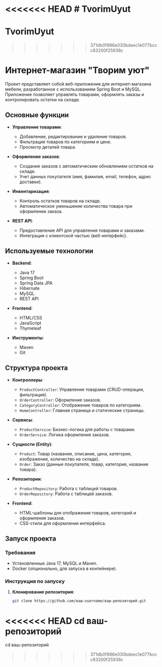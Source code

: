 <<<<<<< HEAD
﻿# TvorimUyut
=======
# TvorimUyut
>>>>>>> 371db0f986e030bdeec1e077bccc83200f25938c
# Интернет-магазин  "Творим уют"

Проект представляет собой веб-приложение для интернет-магазина мебели, разработанное с использованием Spring Boot и MySQL. Приложение позволяет управлять товарами, оформлять заказы и контролировать остатки на складе.

## Основные функции

- **Управление товарами**:
    - Добавление, редактирование и удаление товаров.
    - Фильтрация товаров по категориям и цене.
    - Просмотр деталей товара.

- **Оформление заказов**:
    - Создание заказов с автоматическим обновлением остатков на складе.
    - Учет данных покупателя (имя, фамилия, email, телефон, адрес доставки).

- **Инвентаризация**:
    - Контроль остатков товаров на складе.
    - Автоматическое уменьшение количества товара при оформлении заказа.

- **REST API**:
    - Предоставление API для управления товарами и заказами.
    - Интеграция с клиентской частью (веб-интерфейс).

## Используемые технологии

- **Backend**:
    - Java 17
    - Spring Boot
    - Spring Data JPA
    - Hibernate
    - MySQL
    - REST API

- **Frontend**:
    - HTML/CSS
    - JavaScript
    - Thymeleaf

- **Инструменты**:
    - Maven
    - Git

## Структура проекта

- **Контроллеры**:
    - `ProductController`: Управление товарами (CRUD-операции, фильтрация).
    - `OrderController`: Оформление заказов.
    - `CategoryController`: Отображение товаров по категориям.
    - `HomeController`: Главная страница и статические страницы.

- **Сервисы**:
    - `ProductService`: Бизнес-логика для работы с товарами.
    - `OrderService`: Логика оформления заказов.

- **Сущности (Entity)**:
    - `Product`: Товар (название, описание, цена, категория, изображение, количество на складе).
    - `Order`: Заказ (данные покупателя, товар, категория, название товара).

- **Репозитории**:
    - `ProductRepository`: Работа с таблицей товаров.
    - `OrderRepository`: Работа с таблицей заказов.

- **Frontend**:
    - HTML-шаблоны для отображения товаров, категорий и оформления заказов.
    - CSS-стили для оформления интерфейса.

## Запуск проекта

### Требования

- Установленные Java 17, MySQL и Maven.
- Docker (опционально, для запуска в контейнере).

### Инструкция по запуску

1. **Клонирование репозитория**:
   ```bash
   git clone https://github.com/ваш-username/ваш-репозиторий.git
<<<<<<< HEAD
   cd ваш-репозиторий
=======
   cd ваш-репозиторий
>>>>>>> 371db0f986e030bdeec1e077bccc83200f25938c
